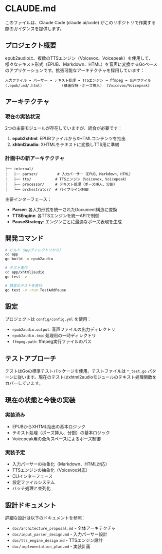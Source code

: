 # CLAUDE.md

このファイルは、Claude Code (claude.ai/code) がこのリポジトリで作業する際のガイダンスを提供します。

## プロジェクト概要

epub2audioは、複数のTTSエンジン（Voicevox、Voicepeak）を使用して、様々なテキスト形式（EPUB、Markdown、HTML）を音声に変換するGoベースのアプリケーションです。拡張可能なアーキテクチャを採用しています：

```
入力ファイル → パーサー → テキスト処理 → TTSエンジン → ffmpeg → 音声ファイル
(.epub/.md/.html)         (構造保持・ポーズ挿入)  (Voicevox/Voicepeak)
```

## アーキテクチャ

### 現在の実装状況
2つの主要モジュールが存在していますが、統合が必要です：

1. **epub2xhtml**: EPUBファイルからXHTMLコンテンツを抽出
2. **xhtml2audio**: XHTMLをテキストに変換しTTS用に準備

### 計画中の新アーキテクチャ
```
├── internal/
│   ├── parser/         # 入力パーサー（EPUB、Markdown、HTML）
│   ├── tts/           # TTSエンジン（Voicevox、Voicepeak）
│   ├── processor/     # テキスト処理（ポーズ挿入、分割）
│   └── orchestrator/  # パイプライン制御
```

主要インターフェース：
- **Parser**: 各入力形式を統一されたDocument構造に変換
- **TTSEngine**: 各TTSエンジンを統一APIで制御
- **PauseStrategy**: エンジンごとに最適なポーズ表現を生成

## 開発コマンド

```bash
# ビルド（appディレクトリから）
cd app
go build -o epub2audio

# テスト実行
cd app/xhtml2audio
go test -v

# 特定のテストを実行
go test -v -run TestAddPause
```

## 設定

プロジェクトは `config/config.yml` を使用：
- `epub2audio.output`: 音声ファイルの出力ディレクトリ
- `epub2audio.tmp`: 処理用の一時ディレクトリ
- `ffmpeg.path`: ffmpeg実行ファイルのパス

## テストアプローチ

テストはGoの標準テストパッケージを使用。テストファイルは `*_test.go` パターンに従います。現在のテストはxhtml2audioモジュールのテキスト処理関数をカバーしています。

## 現在の状態と今後の実装

### 実装済み
- EPUBからXHTML抽出の基本ロジック
- テキスト処理（ポーズ挿入、分割）の基本ロジック
- Voicepeak用の全角スペースによるポーズ制御

### 実装予定
- 入力パーサーの抽象化（Markdown、HTML対応）
- TTSエンジンの抽象化（Voicevox対応）
- CLIインターフェース
- 設定ファイルシステム
- バッチ処理と並列化

## 設計ドキュメント

詳細な設計は以下のドキュメントを参照：
- `doc/architecture_proposal.md` - 全体アーキテクチャ
- `doc/input_parser_design.md` - 入力パーサー設計
- `doc/tts_engine_design.md` - TTSエンジン設計
- `doc/implementation_plan.md` - 実装計画